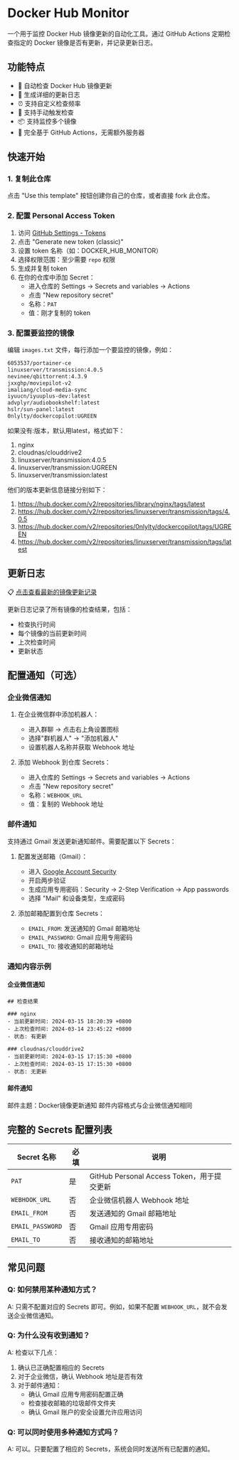 # Docker Hub Monitor

一个用于监控 Docker Hub 镜像更新的自动化工具。通过 GitHub Actions 定期检查指定的 Docker 镜像是否有更新，并记录更新日志。

## 功能特点

- 🔄 自动检查 Docker Hub 镜像更新
- 📝 生成详细的更新日志
- ⏰ 支持自定义检查频率
- 🔌 支持手动触发检查
- 📦 支持监控多个镜像
- 🚀 完全基于 GitHub Actions，无需额外服务器

## 快速开始

### 1. 复制此仓库

点击 "Use this template" 按钮创建你自己的仓库，或者直接 fork 此仓库。

### 2. 配置 Personal Access Token

1. 访问 [GitHub Settings - Tokens](https://github.com/settings/tokens)
2. 点击 "Generate new token (classic)"
3. 设置 token 名称（如：DOCKER_HUB_MONITOR）
4. 选择权限范围：至少需要 `repo` 权限
5. 生成并复制 token
6. 在你的仓库中添加 Secret：
   - 进入仓库的 Settings -> Secrets and variables -> Actions
   - 点击 "New repository secret"
   - 名称：`PAT`
   - 值：刚才复制的 token

### 3. 配置要监控的镜像

编辑 `images.txt` 文件，每行添加一个要监控的镜像，例如：

```txt
6053537/portainer-ce
linuxserver/transmission:4.0.5
nevinee/qbittorrent:4.3.9
jxxghp/moviepilot-v2
imaliang/cloud-media-sync
iyuucn/iyuuplus-dev:latest
advplyr/audiobookshelf:latest
hslr/sun-panel:latest
0nlylty/dockercopilot:UGREEN

```

如果没有:版本，默认用latest，格式如下：

1. nginx
2. cloudnas/clouddrive2
3. linuxserver/transmission:4.0.5
4. linuxserver/transmission:UGREEN
5. linuxserver/transmission:latest

他们的版本更新信息链接分别如下：

1. https://hub.docker.com/v2/repositories/library/nginx/tags/latest
2. https://hub.docker.com/v2/repositories/linuxserver/transmission/tags/4.0.5
3. https://hub.docker.com/v2/repositories/0nlylty/dockercopilot/tags/UGREEN
4. https://hub.docker.com/v2/repositories/linuxserver/transmission/tags/latest

## 更新日志

📋 [点击查看最新的镜像更新记录](logs/changelog.md)

更新日志记录了所有镜像的检查结果，包括：
- 检查执行时间
- 每个镜像的当前更新时间
- 上次检查时间
- 更新状态

## 配置通知（可选）

### 企业微信通知

1. 在企业微信群中添加机器人：
   - 进入群聊 -> 点击右上角设置图标
   - 选择"群机器人" -> "添加机器人"
   - 设置机器人名称并获取 Webhook 地址

2. 添加 Webhook 到仓库 Secrets：
   - 进入仓库的 Settings -> Secrets and variables -> Actions
   - 点击 "New repository secret"
   - 名称：`WEBHOOK_URL`
   - 值：复制的 Webhook 地址

### 邮件通知

支持通过 Gmail 发送更新通知邮件。需要配置以下 Secrets：

1. 配置发送邮箱（Gmail）：
   - 进入 [Google Account Security](https://myaccount.google.com/security)
   - 开启两步验证
   - 生成应用专用密码：Security -> 2-Step Verification -> App passwords
   - 选择 "Mail" 和设备类型，生成密码

2. 添加邮箱配置到仓库 Secrets：
   - `EMAIL_FROM`: 发送通知的 Gmail 邮箱地址
   - `EMAIL_PASSWORD`: Gmail 应用专用密码
   - `EMAIL_TO`: 接收通知的邮箱地址

### 通知内容示例

#### 企业微信通知

```text
## 检查结果

### nginx
- 当前更新时间: 2024-03-15 18:20:39 +0800
- 上次检查时间: 2024-03-14 23:45:22 +0800
- 状态: 有更新

### cloudnas/clouddrive2
- 当前更新时间: 2024-03-15 17:15:30 +0800
- 上次检查时间: 2024-03-15 17:15:30 +0800
- 状态: 无更新
```

#### 邮件通知
邮件主题：Docker镜像更新通知
邮件内容格式与企业微信通知相同

## 完整的 Secrets 配置列表

| Secret 名称      | 必填 | 说明                                       |
| ---------------- | ---- | ------------------------------------------ |
| `PAT`            | 是   | GitHub Personal Access Token，用于提交更新 |
| `WEBHOOK_URL`    | 否   | 企业微信机器人 Webhook 地址                |
| `EMAIL_FROM`     | 否   | 发送通知的 Gmail 邮箱地址                  |
| `EMAIL_PASSWORD` | 否   | Gmail 应用专用密码                         |
| `EMAIL_TO`       | 否   | 接收通知的邮箱地址                         |

## 常见问题

### Q: 如何禁用某种通知方式？
A: 只需不配置对应的 Secrets 即可。例如，如果不配置 `WEBHOOK_URL`，就不会发送企业微信通知。

### Q: 为什么没有收到通知？

A: 检查以下几点：
1. 确认已正确配置相应的 Secrets
2. 对于企业微信，确认 Webhook 地址是否有效
3. 对于邮件通知：
   - 确认 Gmail 应用专用密码配置正确
   - 检查接收邮箱的垃圾邮件文件夹
   - 确认 Gmail 账户的安全设置允许应用访问

### Q: 可以同时使用多种通知方式吗？

A: 可以。只要配置了相应的 Secrets，系统会同时发送所有已配置的通知。

